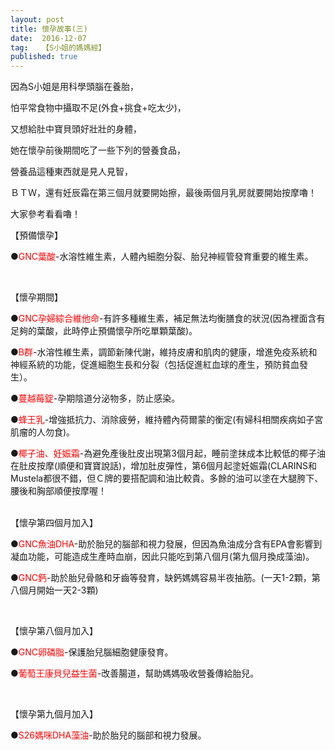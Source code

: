 ```yaml
---
layout: post
title: 懷孕故事(三)
date:  2016-12-07
tag:   【S小姐的媽媽經】
published: true 
---
```

<p>因為S小姐是用科學頭腦在養胎，</p>

<p>怕平常食物中攝取不足(外食+挑食+吃太少)，</p>

<p>又想給肚中寶貝頭好壯壯的身體，</p>

<p>她在懷孕前後期間吃了一些下列的營養食品，</p>

<p>營養品這種東西就是見人見智，</p>

<p>ＢＴＷ，還有妊辰霜在第三個月就要開始擦，最後兩個月乳房就要開始按摩嚕！</p>

<p>大家參考看看嚕！</p>

<p>【預備懷孕】</p>

<p>●<span style="color:#FF0000">GNC葉酸</span>-水溶性維生素，人體內細胞分裂、胎兒神經管發育重要的維生素。</p>

<p>&nbsp;</p>

<p>【懷孕期間】</p>

<p>●<span style="color:#FF0000">GNC孕婦綜合維他命</span>-有許多種維生素，補足無法均衡膳食的狀況(因為裡面含有足夠的葉酸，此時停止預備懷孕所吃單顆葉酸)。</p>

<p>●<span style="color:#FF0000">B群</span>-水溶性維生素，調節新陳代謝，維持皮膚和肌肉的健康，增進免疫系統和神經系統的功能，促進細胞生長和分裂（包括促進紅血球的產生，預防貧血發生）。</p>

<p>●<span style="color:#FF0000">蔓越莓錠</span>-孕期陰道分泌物多，防止感染。</p>

<p>●<span style="color:#FF0000">蜂王乳</span>-增強抵抗力、消除疲勞，維持體內荷爾蒙的衡定(有婦科相關疾病如子宮肌瘤的人勿食)。</p>

<p>●<span style="color:#FF0000">椰子油、妊娠霜</span>-為避免產後肚皮出現第3個月起，睡前塗抹成本比較低的椰子油在肚皮按摩(順便和寶寶說話)，增加肚皮彈性，第6個月起塗妊娠霜(CLARINS和Mustela都很不錯，但Ｃ牌的要搭配調和油比較貴。多餘的油可以塗在大腿胯下、腰後和胸部順便按摩喔！</p>

<p><br>
【懷孕第四個月加入】</p>

<p>●<span style="color:#FF0000">GNC魚油DHA</span>-助於胎兒的腦部和視力發展，但因為魚油成分含有EPA會影響到凝血功能，可能造成生產時血崩，因此只能吃到第八個月(第九個月換成藻油)。</p>

<p>●<span style="color:#FF0000">GNC鈣</span>-助於胎兒骨骼和牙齒等發育，缺鈣媽媽容易半夜抽筋。(一天1-2顆，第八個月開始一天2-3顆)</p>

<p>&nbsp;</p>

<p>【懷孕第八個月加入】</p>

<p>●<span style="color:#FF0000">GNC卵磷脂</span>-保護胎兒腦細胞健康發育。</p>

<p>●<span style="color:#FF0000">葡萄王康貝兒益生菌</span>-改善腸道，幫助媽媽吸收營養傳給胎兒。</p>

<p>&nbsp;</p>

<p>【懷孕第九個月加入】</p>

<p>●<span style="color:#FF0000">S26媽咪DHA藻油</span>-助於胎兒的腦部和視力發展。</p>

